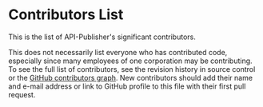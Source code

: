 # Contributors List

This is the list of API-Publisher's significant contributors.

This does not necessarily list everyone who has contributed code, especially
since many employees of one corporation may be contributing. To see the full
list of contributors, see the revision history in source control or the [GitHub
contributors
graph](https://github.com/Ed-Fi-Exchange-OSS/API-Publisher/graphs/contributors).
New contributors should add their name and e-mail address or link to GitHub
profile to this file with their first pull request.
